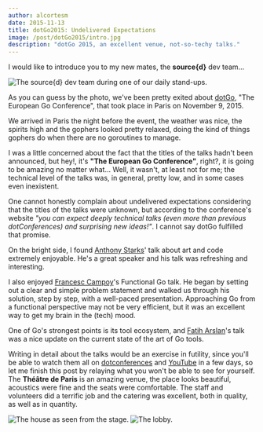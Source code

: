 ```yaml
---
author: alcortesm
date: 2015-11-13
title: dotGo2015: Undelivered Expectations
image: /post/dotGo2015/intro.jpg
description: "dotGo 2015, an excellent venue, not-so-techy talks."
---
```


I would like to introduce you to my new mates, the **source{d}** dev team...

![The source{d} dev team during one of our daily stand-ups.](/post/dotGo2015/dev-team.jpg)

As you can guess by the photo, we've been pretty exited about [dotGo](http://www.dotgo.eu/), "The European Go Conference", that took place in Paris on November 9, 2015.

We arrived in Paris the night before the event, the weather was nice, the spirits high and the gophers looked pretty relaxed, doing the kind of things gophers do when there are no goroutines to manage.

I was a little concerned about the fact that the titles of the talks hadn't been announced, but hey!, it's **"The European Go Conference"**, right?, it is going to be amazing no matter what... Well, it wasn't, at least not for me; the technical level of the talks was, in general, pretty low, and in some cases even inexistent.

One cannot honestly complain about undelivered expectations considering that the titles of the talks were unknown, but according to the conference's website *"you can expect deeply technical talks (even more than previous dotConferences) and surprising new ideas!"*. I cannot say dotGo fulfilled that promise. 

On the bright side, I found [Anthony Starks](https://github.com/ajstarks)' talk about art and code extremely enjoyable. He's a great speaker and his talk was refreshing and interesting.  

I also enjoyed [Francesc Campoy](https://github.com/campoy)'s Functional Go talk. He began by setting out a clear and simple problem statement and walked us through his solution, step by step, with a well-paced presentation.  Approaching Go from a functional perspective may not be very efficient, but it was an excellent way to get my brain in the (tech) mood.

One of Go's strongest points is its tool ecosystem, and [Fatih Arslan](https://github.com/fatih)'s talk was a nice update on the current state of the art of Go tools.

Writing in detail about the talks would be an exercise in futility, since you'll be able to watch them all on [dotconferences](http://www.dotconferences.eu/) and [YouTube](http://www.youtube.com) in a few days, so let me finish this post by relaying what you won't be able to see for yourself. The **Théâtre de Paris** is an amazing venue, the place looks beautiful, acoustics were fine and the seats were comfortable. The staff and volunteers did a terrific job and the catering was excellent, both in quality, as well as in quantity. 

![The house as seen from the stage.](/post/dotGo2015/venue.jpg)
![The lobby.](/post/dotGo2015/food.jpg)
